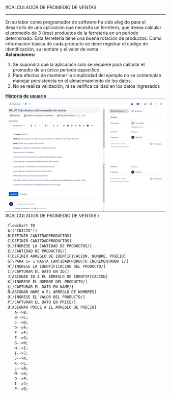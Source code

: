 #CALCULADOR DE PROMEDIO DE VENTAS
***
 En su labor como programador de software ha sido elegido para el desarrollo de una aplicación que necesita un ferretero, que desea calcular el promedio de 3 (tres) productos de la ferretería en un periodo determinado. Esta ferretería tiene una buena rotación de productos. Como información básica de cada producto se debe registrar el código de identificación, su nombre y el valor de venta.
\
**Aclaraciones:**
1. Se supondrá que la aplicación solo se requiere para calcular el promedio de un único periodo especifico. 
2. Para efectos de mantener la simplicidad del ejemplo no se contemplan manejar persistencia en el almacenamiento de los datos. 
3. No se realiza validación, ni se verifica calidad en los datos ingresados 

**Historia de usuario**
![](https://github.com/Deison12/Taller1.github.io/blob/bf70cd9a26cda8ef0a36828af4d35e639f467ebb/Historia%20de%20Usuario.png)
\
#CALCULADOR DE PROMEDIO DE VENTAS
\
```mermaid
 flowchart TD
 A(("INICIO"))
 B[DEFINIR CANITDADPRODUCTOS]
 C[DEFINIR CANITDADPRODUCTOS]
 D[/INGRESE LA CANTIDAD DE PRODUCTOS/]
 E[/CANTIDAD DE PRODUCTOS/]
 F[DEFINIR ARREGLO DE IDENTIFICACION, NOMBRE, PRECIO]
 G[\PARA I= 1 HASTA CANTIDADPRODUCTO INCREMENTANDO 1/]
 H[/INGRESE LA IDENTIFICACION DEL PRODUCTO/]
 I[/CAPTURAR EL DATO EN ID/]
 J[ASIGNAR ID A EL ARREGLO DE IDENTIFICACION]
 K[/INGRESE EL NOMBRE DEL PRODUCTO/]
 L[/CAPTURAR EL DATO EN NAME/]
 Ñ[ASIGNAR NAME A EL ARREGLO DE NOMBRES]
 O[/INGRESE EL VALOR DEL PRODUCTO/]
 P[/CAPTURAR EL DATO EN PRICE/]
 Q[ASIGNAR PRICE A EL ARREGLO DE PRECIO]
    A-->B;
    B-->C;
    C-->D;
    D-->E;
    E-->F;
    F-->G;
    G-->H;
    H-->I;
    I-->J;
    J-->K;
    K-->L;
    L-->Ñ;
    Ñ-->O;
    O-->P;
    I-->J;
    P-->Q;
    
   
    
    
```

